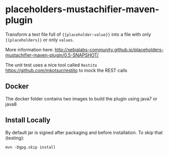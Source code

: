 placeholders-mustachifier-maven-plugin
======================================

Transform a text file full of `{{placeholder:value}}` into a file with only `{{placeholders}}` or only `values`.

More information here: http://xebialabs-community.github.io/placeholders-mustachifier-maven-plugin/0.5-SNAPSHOT/

The unit test uses a nice tool called `Restito` https://github.com/mkotsur/restito to mock the REST calls

Docker
------

The docker folder contains two images to build the plugin using java7 or
java8


Install Locally
------

By default jar is signed after packaging and before installation. To skip that (testing):
```
mvn -Dgpg.skip install
```


